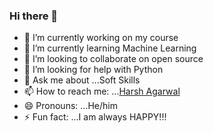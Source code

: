 ### Hi there 👋



- 🔭 I’m currently working on my course
- 🌱 I’m currently learning Machine Learning
- 👯 I’m looking to collaborate on open source
- 🤔 I’m looking for help with Python
- 💬 Ask me about ...Soft Skills
- 📫 How to reach me: ...[Harsh Agarwal](mailto:harsh.agarwal_cs19@gla.ac.in)
- 😄 Pronouns: ...He/him
- ⚡ Fun fact: ...I am always HAPPY!!!

